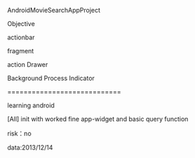 <p>AndroidMovieSearchAppProject</p>

<p>Objective</p>
<p>actionbar</p>
<p>fragment</p>
<p>action Drawer</p>
<p>Background Process Indicator</p>


============================

<p>learning android</p>
<p>[All] init with worked fine app-widget and basic query function</p>
<p>risk：no</p>
<p>data:2013/12/14</p>

